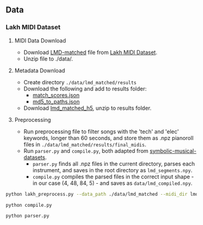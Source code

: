 ## Data

### Lakh MIDI Dataset

1. MIDI Data Download
	* Download [LMD-matched](http://hog.ee.columbia.edu/craffel/lmd/lmd_matched.tar.gz) file from [Lakh MIDI Dataset](https://colinraffel.com/projects/lmd/).  
	* Unzip file to ./data/.

2. Metadata Download
	* Create directory `./data/lmd_matched/results`  
	* Download the following and add to results folder:  
		* [match_scores.json](http://hog.ee.columbia.edu/craffel/lmd/match_scores.json)  
		* [md5_to_paths.json](http://hog.ee.columbia.edu/craffel/lmd/md5_to_paths.json)  
	* Download [lmd_matched_h5](http://hog.ee.columbia.edu/craffel/lmd/lmd_matched_h5.tar.gz), unzip to results folder.

3. Preprocessing
	* Run preprocessing file to filter songs with the 'tech' and 'elec' keywords, longer than 60 seconds, and store them as .npz pianoroll files in `./data/lmd_matched/results/final_midis`.
	* Run `parser.py` and `compile.py`, both adapted from [symbolic-musical-datasets](https://github.com/wayne391/symbolic-musical-datasets/tree/master/5-track-pianoroll).  
		* `parser.py` finds all .npz files in the current directory, parses each instrument, and saves in the root directory as `lmd_segments.npy`.
		* `compile.py` compiles the parsed files in the correct input shape - in our case (4, 48, 84, 5) - and saves as `data/lmd_compiled.npy`.

```bash
python lakh_preprocess.py --data_path ./data/lmd_matched --midi_dir lmd_matched --meta_dir lmd_matched_h5 --keyword_list tech elec --min_length 60
```  
```bash
python compile.py
```  
```bash
python parser.py
```  
